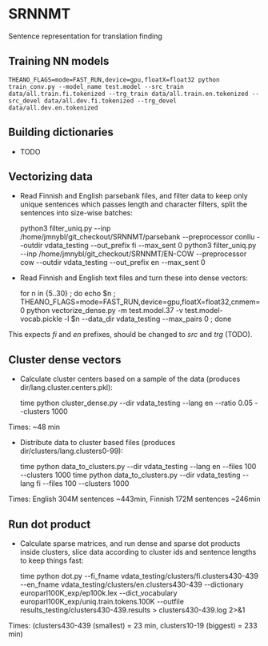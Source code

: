 # SRNNMT
Sentence representation for translation finding

## Training NN models

    THEANO_FLAGS=mode=FAST_RUN,device=gpu,floatX=float32 python train_conv.py --model_name test.model --src_train data/all.train.fi.tokenized --trg_train data/all.train.en.tokenized --src_devel data/all.dev.fi.tokenized --trg_devel data/all.dev.en.tokenized

## Building dictionaries

* TODO

## Vectorizing data

* Read Finnish and English parsebank files, and filter data to keep only unique sentences which passes length and character filters, split the sentences into size-wise batches:

    python3 filter_uniq.py --inp /home/jmnybl/git_checkout/SRNNMT/parsebank --preprocessor conllu --outdir vdata_testing --out_prefix fi --max_sent 0
    python3 filter_uniq.py --inp /home/jmnybl/git_checkout/SRNNMT/EN-COW --preprocessor cow --outdir vdata_testing --out_prefix en  --max_sent 0

* Read Finnish and English text files and turn these into dense vectors:

    for n in {5..30} ; do echo $n ; THEANO_FLAGS=mode=FAST_RUN,device=gpu,floatX=float32,cnmem=0 python vectorize_dense.py -m test.model.37 -v test.model-vocab.pickle -l $n --data_dir vdata_testing --max_pairs 0 ; done
    
This expects _fi_ and _en_ prefixes, should be changed to _src_ and _trg_ (TODO).

## Cluster dense vectors

* Calculate cluster centers based on a sample of the data (produces dir/lang.cluster.centers.pkl):

    time python cluster_dense.py --dir vdata_testing --lang en --ratio 0.05 --clusters 1000

Times: ~48 min

* Distribute data to cluster based files (produces dir/clusters/lang.clusters0-99):

    time python data_to_clusters.py --dir vdata_testing --lang en --files 100 --clusters 1000
    time python data_to_clusters.py --dir vdata_testing --lang fi --files 100 --clusters 1000
    
Times: English 304M sentences ~443min, Finnish 172M sentences ~246min

## Run dot product

* Calculate sparse matrices, and run dense and sparse dot products inside clusters, slice data according to cluster ids and sentence lengths to keep things fast:

    time python dot.py --fi_fname vdata_testing/clusters/fi.clusters430-439 --en_fname vdata_testing/clusters/en.clusters430-439 --dictionary europarl100K_exp/ep100k.lex --dict_vocabulary europarl100K_exp/uniq.train.tokens.100K --outfile results_testing/clusters430-439.results > clusters430-439.log 2>&1
    
Times: (clusters430-439 (smallest) = 23 min, clusters10-19 (biggest) = 233 min)

